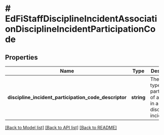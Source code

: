 # # EdFiStaffDisciplineIncidentAssociationDisciplineIncidentParticipationCode

## Properties

Name | Type | Description | Notes
------------ | ------------- | ------------- | -------------
**discipline_incident_participation_code_descriptor** | **string** | The role or type of participation of a student in a discipline incident. |

[[Back to Model list]](../../README.md#models) [[Back to API list]](../../README.md#endpoints) [[Back to README]](../../README.md)
